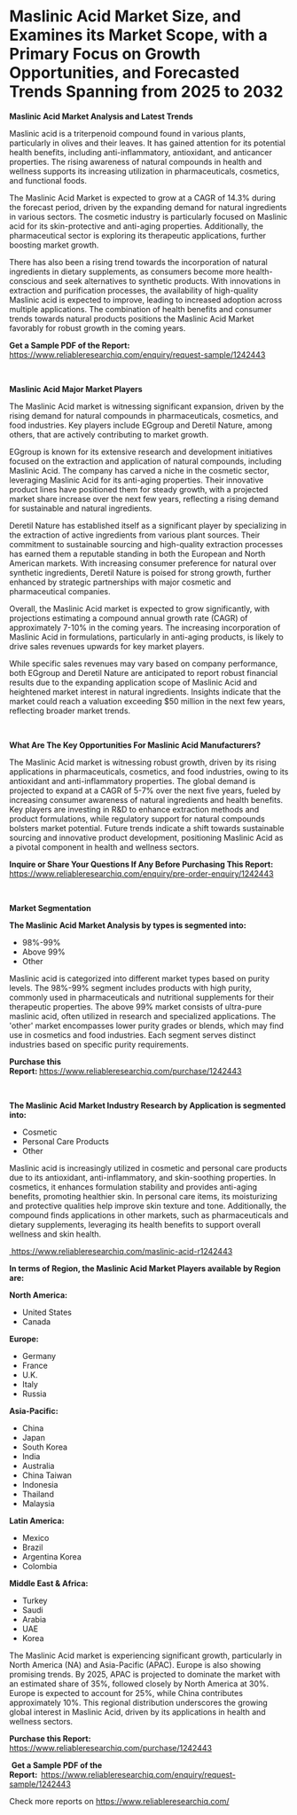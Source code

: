 <p><h1>Maslinic Acid Market Size, and Examines its Market Scope, with a Primary Focus on Growth Opportunities, and Forecasted Trends Spanning from 2025 to 2032</h1></p><p><strong>Maslinic Acid Market Analysis and Latest Trends</strong></p>
<p><p>Maslinic acid is a triterpenoid compound found in various plants, particularly in olives and their leaves. It has gained attention for its potential health benefits, including anti-inflammatory, antioxidant, and anticancer properties. The rising awareness of natural compounds in health and wellness supports its increasing utilization in pharmaceuticals, cosmetics, and functional foods.</p><p>The Maslinic Acid Market is expected to grow at a CAGR of 14.3% during the forecast period, driven by the expanding demand for natural ingredients in various sectors. The cosmetic industry is particularly focused on Maslinic acid for its skin-protective and anti-aging properties. Additionally, the pharmaceutical sector is exploring its therapeutic applications, further boosting market growth. </p><p>There has also been a rising trend towards the incorporation of natural ingredients in dietary supplements, as consumers become more health-conscious and seek alternatives to synthetic products. With innovations in extraction and purification processes, the availability of high-quality Maslinic acid is expected to improve, leading to increased adoption across multiple applications. The combination of health benefits and consumer trends towards natural products positions the Maslinic Acid Market favorably for robust growth in the coming years.</p></p>
<p><strong>Get a Sample PDF of the Report:&nbsp;</strong> <a href="https://www.reliableresearchiq.com/enquiry/request-sample/1242443?utm_campaign=3202&utm_medium=2&utm_source=Github&utm_content=ia&utm_term=02042025&utm_id=maslinic-acid">https://www.reliableresearchiq.com/enquiry/request-sample/1242443</a></p>
<p>&nbsp;</p>
<p><strong>Maslinic Acid Major Market Players</strong></p>
<p><p>The Maslinic Acid market is witnessing significant expansion, driven by the rising demand for natural compounds in pharmaceuticals, cosmetics, and food industries. Key players include EGgroup and Deretil Nature, among others, that are actively contributing to market growth.</p><p>EGgroup is known for its extensive research and development initiatives focused on the extraction and application of natural compounds, including Maslinic Acid. The company has carved a niche in the cosmetic sector, leveraging Maslinic Acid for its anti-aging properties. Their innovative product lines have positioned them for steady growth, with a projected market share increase over the next few years, reflecting a rising demand for sustainable and natural ingredients.</p><p>Deretil Nature has established itself as a significant player by specializing in the extraction of active ingredients from various plant sources. Their commitment to sustainable sourcing and high-quality extraction processes has earned them a reputable standing in both the European and North American markets. With increasing consumer preference for natural over synthetic ingredients, Deretil Nature is poised for strong growth, further enhanced by strategic partnerships with major cosmetic and pharmaceutical companies.</p><p>Overall, the Maslinic Acid market is expected to grow significantly, with projections estimating a compound annual growth rate (CAGR) of approximately 7-10% in the coming years. The increasing incorporation of Maslinic Acid in formulations, particularly in anti-aging products, is likely to drive sales revenues upwards for key market players.</p><p>While specific sales revenues may vary based on company performance, both EGgroup and Deretil Nature are anticipated to report robust financial results due to the expanding application scope of Maslinic Acid and heightened market interest in natural ingredients. Insights indicate that the market could reach a valuation exceeding $50 million in the next few years, reflecting broader market trends.</p></p>
<p>&nbsp;</p>
<p><strong>What Are The Key Opportunities For Maslinic Acid Manufacturers?</strong></p>
<p><p>The Maslinic Acid market is witnessing robust growth, driven by its rising applications in pharmaceuticals, cosmetics, and food industries, owing to its antioxidant and anti-inflammatory properties. The global demand is projected to expand at a CAGR of 5-7% over the next five years, fueled by increasing consumer awareness of natural ingredients and health benefits. Key players are investing in R&D to enhance extraction methods and product formulations, while regulatory support for natural compounds bolsters market potential. Future trends indicate a shift towards sustainable sourcing and innovative product development, positioning Maslinic Acid as a pivotal component in health and wellness sectors.</p></p>
<p><strong>Inquire or Share Your Questions If Any Before Purchasing This Report:</strong> <a href="https://www.reliableresearchiq.com/enquiry/pre-order-enquiry/1242443?utm_campaign=3202&utm_medium=2&utm_source=Github&utm_content=ia&utm_term=02042025&utm_id=maslinic-acid">https://www.reliableresearchiq.com/enquiry/pre-order-enquiry/1242443</a></p>
<p>&nbsp;</p>
<p><strong>Market Segmentation</strong></p>
<p><strong>The Maslinic Acid Market Analysis by types is segmented into:</strong></p>
<p><ul><li>98%-99%</li><li>Above 99%</li><li>Other</li></ul></p>
<p><p>Maslinic acid is categorized into different market types based on purity levels. The 98%-99% segment includes products with high purity, commonly used in pharmaceuticals and nutritional supplements for their therapeutic properties. The above 99% market consists of ultra-pure maslinic acid, often utilized in research and specialized applications. The 'other' market encompasses lower purity grades or blends, which may find use in cosmetics and food industries. Each segment serves distinct industries based on specific purity requirements.</p></p>
<p><strong>Purchase this Report:&nbsp;</strong><a href="https://www.reliableresearchiq.com/purchase/1242443?utm_campaign=3202&utm_medium=2&utm_source=Github&utm_content=ia&utm_term=02042025&utm_id=maslinic-acid">https://www.reliableresearchiq.com/purchase/1242443</a></p>
<p>&nbsp;</p>
<p><strong>The Maslinic Acid Market Industry Research by Application is segmented into:</strong></p>
<p><ul><li>Cosmetic</li><li>Personal Care Products</li><li>Other</li></ul></p>
<p><p>Maslinic acid is increasingly utilized in cosmetic and personal care products due to its antioxidant, anti-inflammatory, and skin-soothing properties. In cosmetics, it enhances formulation stability and provides anti-aging benefits, promoting healthier skin. In personal care items, its moisturizing and protective qualities help improve skin texture and tone. Additionally, the compound finds applications in other markets, such as pharmaceuticals and dietary supplements, leveraging its health benefits to support overall wellness and skin health.</p></p>
<p><a href="https://www.reliableresearchiq.com/maslinic-acid-r1242443?utm_campaign=3202&utm_medium=2&utm_source=Github&utm_content=ia&utm_term=02042025&utm_id=maslinic-acid">&nbsp;https://www.reliableresearchiq.com/maslinic-acid-r1242443</a></p>
<p><strong>In terms of Region, the Maslinic Acid Market Players available by Region are:</strong></p>
<p>
    <p> <strong> North America: </strong>
        <ul>
            <li>United States</li>
            <li>Canada</li>
        </ul>
        </p> 
    <p> <strong> Europe: </strong>
        <ul>
            <li>Germany</li>
            <li>France</li>
            <li>U.K.</li>
            <li>Italy</li>
            <li>Russia</li>
        </ul>
        </p> 
    <p> <strong> Asia-Pacific: </strong>
        <ul>
            <li>China</li>
            <li>Japan</li>
            <li>South Korea</li>
            <li>India</li>
            <li>Australia</li>
            <li>China Taiwan</li>
            <li>Indonesia</li>
            <li>Thailand</li>
            <li>Malaysia</li>
        </ul>
        </p> 
    <p> <strong> Latin America: </strong>
        <ul>
            <li>Mexico</li>
            <li>Brazil</li>
            <li>Argentina Korea</li>
            <li>Colombia</li>
        </ul>
        </p> 
    <p> <strong> Middle East & Africa: </strong>
        <ul>
            <li>Turkey</li>
            <li>Saudi</li>
            <li>Arabia</li>
            <li>UAE</li>
            <li>Korea</li>
        </ul>
    </p>
    </p>
<p><p>The Maslinic Acid market is experiencing significant growth, particularly in North America (NA) and Asia-Pacific (APAC). Europe is also showing promising trends. By 2025, APAC is projected to dominate the market with an estimated share of 35%, followed closely by North America at 30%. Europe is expected to account for 25%, while China contributes approximately 10%. This regional distribution underscores the growing global interest in Maslinic Acid, driven by its applications in health and wellness sectors.</p></p>
<p><strong>Purchase this Report: </strong><a href="https://www.reliableresearchiq.com/purchase/1242443?utm_campaign=3202&utm_medium=2&utm_source=Github&utm_content=ia&utm_term=02042025&utm_id=maslinic-acid">https://www.reliableresearchiq.com/purchase/1242443</a></p>
<p>&nbsp;<strong>Get a Sample PDF of the Report:&nbsp;&nbsp;</strong><a href="https://www.reliableresearchiq.com/enquiry/request-sample/1242443?utm_campaign=3202&utm_medium=2&utm_source=Github&utm_content=ia&utm_term=02042025&utm_id=maslinic-acid">https://www.reliableresearchiq.com/enquiry/request-sample/1242443</a></p>
<p><strong></strong></p>
<p>Check more reports on <a href="https://www.reliableresearchiq.com/?utm_campaign=3202&utm_medium=2&utm_source=Github&utm_content=ia&utm_term=02042025&utm_id=maslinic-acid">https://www.reliableresearchiq.com/</a></p>
